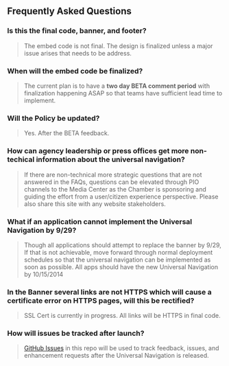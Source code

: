 ## Frequently Asked Questions

### Is this the final code, banner, and footer?
> The embed code is not final.  The design is finalized unless a major issue arises that needs to be address.

### When will the embed code be finalized?
> The current plan is to have a __two day BETA comment period__ with finalization happening ASAP so that teams have sufficient lead time to implement.

### Will the Policy be updated?
> Yes. After the BETA feedback.

### How can agency leadership or press offices get more non-techical information about the universal navigation?
> If there are non-technical more strategic questions that are not answered in the FAQs, questions can be elevated through PIO channels to the Media Center as the Chamber is sponsoring and guiding the effort from a user/citizen experience perspective. Please also share this site with any website stakeholders.

### What if an application cannot implement the Universal Navigation by 9/29?
> Though all applications should attempt to replace the banner by 9/29, If that is not achievable, move forward through normal deployment schedules so that the universal navigation can be implemented as soon as possible.  All apps should have the new Universal Navigation by 10/15/2014

### In the Banner several links are not HTTPS which will cause a certificate error on HTTPS pages, will this be rectified?
> SSL Cert is currently in progress. All links will be HTTPS in final code.

### How will issues be tracked after launch?
> [GitHub Issues](https://github.com/nys-its/universal-navigation/issues) in this repo will be used to track feedback, issues, and enhancement requests after the Universal Navigation is released.
